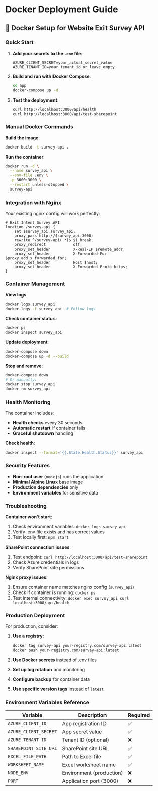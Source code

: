 # Docker Deployment Guide

## 🐳 Docker Setup for Website Exit Survey API

### Quick Start

1. **Add your secrets to the `.env` file**:
   ```env
   AZURE_CLIENT_SECRET=your_actual_secret_value
   AZURE_TENANT_ID=your_tenant_id_or_leave_empty
   ```

2. **Build and run with Docker Compose**:
   ```bash
   cd app
   docker-compose up -d
   ```

3. **Test the deployment**:
   ```bash
   curl http://localhost:3000/api/health
   curl http://localhost:3000/api/test-sharepoint
   ```

### Manual Docker Commands

**Build the image**:
```bash
docker build -t survey-api .
```

**Run the container**:
```bash
docker run -d \
  --name survey_api \
  --env-file .env \
  -p 3000:3000 \
  --restart unless-stopped \
  survey-api
```

### Integration with Nginx

Your existing nginx config will work perfectly:

```nginx
# Exit Intent Survey API
location /survey-api {
    set $survey_api survey_api;
    proxy_pass http://$survey_api:3000;
    rewrite ^/survey-api(.*)$ $1 break;
    proxy_redirect            off;
    proxy_set_header          X-Real-IP $remote_addr;
    proxy_set_header          X-Forwarded-For $proxy_add_x_forwarded_for;
    proxy_set_header          Host $host;
    proxy_set_header          X-Forwarded-Proto https;
}
```

### Container Management

**View logs**:
```bash
docker logs survey_api
docker logs -f survey_api  # Follow logs
```

**Check container status**:
```bash
docker ps
docker inspect survey_api
```

**Update deployment**:
```bash
docker-compose down
docker-compose up -d --build
```

**Stop and remove**:
```bash
docker-compose down
# Or manually:
docker stop survey_api
docker rm survey_api
```

### Health Monitoring

The container includes:
- **Health checks** every 30 seconds
- **Automatic restart** if container fails
- **Graceful shutdown** handling

**Check health**:
```bash
docker inspect --format='{{.State.Health.Status}}' survey_api
```

### Security Features

- **Non-root user** (`nodejs`) runs the application
- **Minimal Alpine Linux** base image
- **Production dependencies** only
- **Environment variables** for sensitive data

### Troubleshooting

**Container won't start**:
1. Check environment variables: `docker logs survey_api`
2. Verify .env file exists and has correct values
3. Test locally first: `npm start`

**SharePoint connection issues**:
1. Test endpoint: `curl http://localhost:3000/api/test-sharepoint`
2. Check Azure credentials in logs
3. Verify SharePoint site permissions

**Nginx proxy issues**:
1. Ensure container name matches nginx config (`survey_api`)
2. Check if container is running: `docker ps`
3. Test internal connectivity: `docker exec survey_api curl localhost:3000/api/health`

### Production Deployment

For production, consider:

1. **Use a registry**:
   ```bash
   docker tag survey-api your-registry.com/survey-api:latest
   docker push your-registry.com/survey-api:latest
   ```

2. **Use Docker secrets** instead of .env files
3. **Set up log rotation** and monitoring
4. **Configure backup** for container data
5. **Use specific version tags** instead of `latest`

### Environment Variables Reference

| Variable | Description | Required |
|----------|-------------|----------|
| `AZURE_CLIENT_ID` | App registration ID | ✅ |
| `AZURE_CLIENT_SECRET` | App secret value | ✅ |
| `AZURE_TENANT_ID` | Tenant ID (optional) | ❌ |
| `SHAREPOINT_SITE_URL` | SharePoint site URL | ✅ |
| `EXCEL_FILE_PATH` | Path to Excel file | ✅ |
| `WORKSHEET_NAME` | Excel worksheet name | ✅ |
| `NODE_ENV` | Environment (production) | ❌ |
| `PORT` | Application port (3000) | ❌ |
